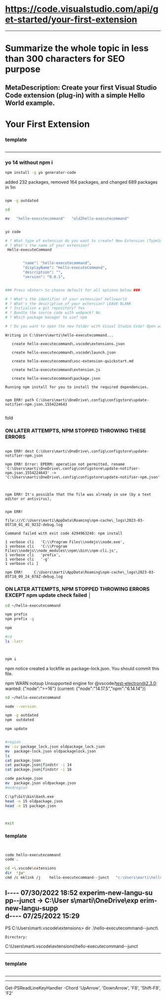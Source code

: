 
# https://code.visualstudio.com/api/get-started/your-first-extension

---

# Summarize the whole topic in less than 300 characters for SEO purpose
MetaDescription: Create your first Visual Studio Code extension (plug-in) with a simple Hello World example.
---

# Your First Extension


### template
```sh

```
--------------------------


### yo 14 without npm i
```bash
npm install -g yo generator-code
```

added 232 packages, removed 164 packages, and changed 689 packages in 1m     


```bash

npm -g outdated

cd

mv   "hello-executecommand"   "old2hello-executecommand"


yo code

# ? What type of extension do you want to create? New Extension (TypeScript)   js
# ? What's the name of your extension?
 Hello-executeCommand


        "name": "hello-executecommand",
        "displayName": "Hello-executeCommand",
        "description": "",
        "version": "0.0.1",


### Press <Enter> to choose default for all options below ###

# ? What's the identifier of your extension? helloworld
# ? What's the description of your extension? LEAVE BLANK
# ? Initialize a git repository? Yes
# ? Bundle the source code with webpack? No
# ? Which package manager to use? npm

# ? Do you want to open the new folder with Visual Studio Code? Open with `code`

```


```
Writing in C:\Users\marti\hello-executecommand...

   create hello-executecommand\.vscode\extensions.json

   create hello-executecommand\.vscode\launch.json

   create hello-executecommand\vsc-extension-quickstart.md

   create hello-executecommand\extension.js

   create hello-executecommand\package.json

Running npm install for you to install the required dependencies.


npm ERR! path C:\Users\marti\OneDrive\.config\configstore\update-notifier-npm.json.1554224643


```
fold
### ON LATER ATTEMPTS, NPM STOPPED THROWING THESE ERRORS

```

npm ERR! dest C:\Users\marti\OneDrive\.config\configstore\update-notifier-npm.json

npm ERR! Error: EPERM: operation not permitted, rename 'C:\Users\marti\OneDrive\.config\configstore\update-notifier-npm.json.1554224643' -> 'C:\Users\marti\OneDrive\.config\configstore\update-notifier-npm.json'



npm ERR! It's possible that the file was already in use (by a text editor or antivirus),


npm ERR!

file:///C:\Users\marti\AppData\Roaming\npm-cache\_logs\2023-03-05T10_01_45_923Z-debug.log

Command failed with exit code 4294963248: npm install

1 verbose cli   'C:\\Program Files\\nodejs\\node.exe',
1 verbose cli   'C:\\Program Files\\nodejs\\node_modules\\npm\\bin\\npm-cli.js',
1 verbose cli   'prefix',
1 verbose cli   '-g'
1 verbose cli ]

npm ERR!     C:\Users\marti\AppData\Roaming\npm-cache\_logs\2023-03-05T10_09_24_078Z-debug.log

```

### ON LATER ATTEMPTS, NPM STOPPED THROWING  ERRORS EXCEPT  npm update check failed                   │

```sh
cd ~/hello-executecommand

npm prefix
npm prefix -g

npm

#cd
ls -latr



npm i

```
npm notice created a lockfile as package-lock.json. You should commit this file.

npm WARN notsup Unsupported engine for @vscode/test-electron@2.3.0: wanted: {"node":">=16"} (current: {"node":"14.17.5","npm":"6.14.14"})     

```sh
cd ~/hello-executecommand

node --version

npm -g outdated
npm  outdated

npm update


#region
mv -iv package_lock.json oldpackage_lock.json 
mv  package-lock.json oldpackagelock.json 
ls
cat package.json
cat package.json|findstr -i 14
cat package.json|findstr -i 16

code package.json
mv  package.json oldpackage.json 
#endregion

C:\pf\Git\bin\bash.exe
head -n 15 oldpackage.json
head -n 15 package.json



exit
```





### template

```sh


code hello-executecommand
code .

cd ~\.vscode\extensions
dir  *ju*
cmd /c mklink /j    hello-executecommand--junct   "c:\Users\marti\hello-executecommand"


```

l----          07/30/2022    18:52                experim-new-langu-su 
                                                  pp--junct -> C:\User 
                                                  s\marti\OneDrive\exp 
                                                  erim-new-langu-supp  
d----          07/25/2022    15:29         
--------------------------

PS C:\Users\marti\.vscode\extensions> dir .\hello-executecommand--junct\

    Directory:
C:\Users\marti\.vscode\extensions\hello-executecommand--junct



------------
### template

```sh

```
--------------------------



------------



Get-PSReadLineKeyHandler -Chord 'UpArrow', 'DownArrow', 'F8', 'Shift-F8', 'F2'
